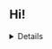 ## Hi! 


<details>

![](https://komarev.com/ghpvc/?username=ewkt&color=orange)

![Views](https://raw.githubusercontent.com/ewkt/ewkt/main/views.png)

</details>

